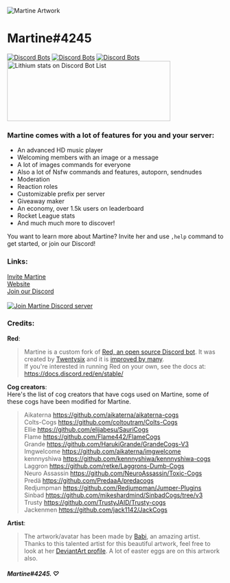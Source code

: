 ![Martine Artwork](https://martinethebot.com/static/res/index_background.jpg)


# Martine#4245
[![Discord Bots](https://top.gg/api/widget/status/512227974893010954.svg)](https://top.gg/bot/512227974893010954) [![Discord Bots](https://top.gg/api/widget/servers/512227974893010954.svg?noavatar=true)](https://top.gg/bot/512227974893010954) [![Discord Bots](https://top.gg/api/widget/upvotes/512227974893010954.svg?noavatar=true)](https://top.gg/bot/512227974893010954)  
<a href="https://discordbotlist.com/bots/512227974893010954">
	<img 
		width="380" 
		height="140" 
		src="https://discordbotlist.com/bots/512227974893010954/widget" 
		alt="Lithium stats on Discord Bot List">
</a>

### Martine comes with a lot of features for you and your server:

*   An advanced HD music player
*   Welcoming members with an image or a message
*   A lot of images commands for everyone
*   Also a lot of Nsfw commands and features, autoporn, sendnudes
*   Moderation
*   Reaction roles
*   Customizable prefix per server
*   Giveaway maker
*   An economy, over 1.5k users on leaderboard
*   Rocket League stats
*   And much much more to discover!

You want to learn more about Martine? Invite her and use `,help` command to get started, or join our Discord!

### Links:

[Invite Martine](http://bit.ly/MartinetheBOT)  
[Website](https://martinethebot.com)  
[Join our Discord](https://discord.gg/R6puN8Z)  
[  
![Join Martine Discord server](https://discordapp.com/api/guilds/337224005901615104/embed.png?style=banner2)  
](https://discord.gg/R6puN8Z)

  
### Credits:

__Red__:  
> Martine is a custom fork of [Red, an open source Discord bot]({https://github.com/Cog-Creators/Red-DiscordBot}). It was created by [Twentysix]({https://github.com/Twentysix26}) and it is [improved by many]({https://github.com/Cog-Creators}).  
If you're interested in running Red on your own, see the docs at: https://docs.discord.red/en/stable/

__Cog creators__:  
Here's the list of cog creators that have cogs used on Martine, some of these cogs have been modified for Martine.  
> Aikaterna https://github.com/aikaterna/aikaterna-cogs  
Colts-Cogs https://github.com/coltoutram/Colts-Cogs  
Ellie https://github.com/elijabesu/SauriCogs  
Flame https://github.com/Flame442/FlameCogs  
Grande https://github.com/HarukiGrande/GrandeCogs-V3  
Imgwelcome https://github.com/aikaterna/imgwelcome  
kennnyshiwa https://github.com/kennnyshiwa/kennnyshiwa-cogs  
Laggron https://github.com/retke/Laggrons-Dumb-Cogs  
Neuro Assassin https://github.com/NeuroAssassin/Toxic-Cogs  
Predä https://github.com/PredaaA/predacogs  
Redjumpman https://github.com/Redjumpman/Jumper-Plugins  
Sinbad https://github.com/mikeshardmind/SinbadCogs/tree/v3  
Trusty https://github.com/TrustyJAID/Trusty-cogs  
Jackenmen https://github.com/jack1142/JackCogs  

__Artist__:  
> The artwork/avatar has been made by [Babi](https://www.deviantart.com/babi-jini), an amazing artist.   
Thanks to this talented artist for this beautiful artwork,
feel free to look at her [DeviantArt profile](https://www.deviantart.com/babi-jini). A lot of easter eggs are on this artwork also.  

##### Martine#4245. ♡
